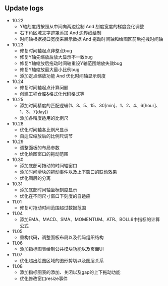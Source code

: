 ## Update logs
- 10.22 
  - Y轴刻度线按照从中间向两边绘制 And 刻度宽度的梯度变化调整
  - 右下角区域文字遮罩添加 And 边界线绘制
  - 时间轴根据视口宽度来展示数据 And 拖动时间轴和绘图区前后拖拽时间轴
- 10.23
  - 修复时间轴起点非整点bug
  - 修复Y轴先缩放后放大显示不一致bug
  - 修复Y轴缩放后拖动时间轴重设Y轴范围缩放失效bug
  - 修复Y轴缩放最大最小比例bug
  - 添加定点缩放功能 And 优化时间轴显示刻度
- 10.24
  - 修复时间轴起点计算问题
  - 创建工程仓库&格式化代码格式等
- 10.25
  - 添加时间精度的匹配逻辑(1、3、5、15、30[min]、1、2、4、6[hour]、1、3、7[day])
  - 添加各精度适用的比例尺
- 10.28
  - 优化时间轴各比例尺显示
  - 自适应缩放后的比例尺调节
- 10.29
  - 调整面板的布局参数
  - 优化绘图窗口的拖动范围
- 10.30
  - 添加底部可拖动的时间轴窗口
  - 添加时间滑块的拖动事件以及上下窗口的联动效果
  - 优化图层的分离
- 10.31
  - 添加底部时间轴坐标刻度显示
  - 优化在不同尺寸窗口下刻度的自适应
- 11.01
  - 修复可拖动时间范围超过数据范围
- 11.04
  - 添加EMA、MACD、SMA、MOMENTUM、ATR、BOLL6中指标的计算公式
- 11.05
  - 重构代码，调整面板布局以及代码组织结构
- 11.06
  - 添加指标图表绘制公共模块功能以及页面UI
- 11.07
  - 优化超出绘图区域的图形剪切以及图层关系
- 11.08
  - 添加指标图表的添加、关闭以及gap的上下拖动功能
  - 优化修改窗口resize事件



